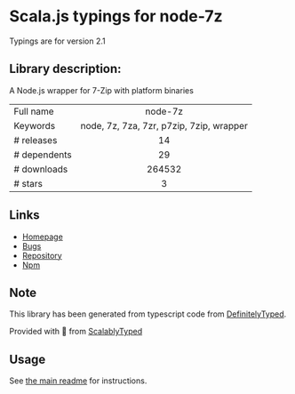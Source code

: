 
# Scala.js typings for node-7z

Typings are for version 2.1

## Library description:
A Node.js wrapper for 7-Zip with platform binaries

|                    |                 |
| ------------------ | :-------------: |
| Full name          | node-7z |
| Keywords           | node, 7z, 7za, 7zr, p7zip, 7zip, wrapper |
| # releases         | 14 |
| # dependents       | 29 |
| # downloads        | 264532 |
| # stars            | 3 |

## Links
- [Homepage](https://github.com/quentinrossetti/node-7zip.git)
- [Bugs](https://github.com/quentinrossetti/node-7zip/issues)
- [Repository](https://github.com/quentinrossetti/node-7z)
- [Npm](https://www.npmjs.com/package/node-7z)
    


## Note
This library has been generated from typescript code from [DefinitelyTyped](https://definitelytyped.org).

Provided with :purple_heart: from [ScalablyTyped](https://github.com/oyvindberg/ScalablyTyped)

## Usage
See [the main readme](../../readme.md) for instructions.


